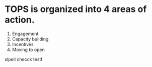 # TOPS is organized into 4 areas of action.

1. Engagement
2. Capacity building
3. Incentives
4. Moving to open

slpell checck testf
